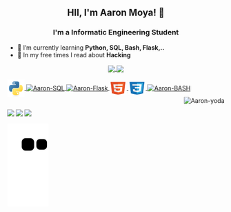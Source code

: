 <h2 align="center">
  HII, I'm Aaron Moya! 🤖
</h2>
  
<h3 align="center">
I'm a Informatic Engineering Student
</h3>

- 🌱  I’m currently learning **Python, SQL, Bash, Flask,..**
- 🐉  In my free times I read about **Hacking**

<div align="center">
  <a href="https://github.com/j0k3rD0ck3r">
  <img height="150em" align="center" src="https://github-readme-stats.vercel.app/api?username=j0k3rD&show_icons=true&theme=dark&include_all_commits=true&count_private=true"/>
  <img height="130em" align="center" src="https://github-readme-stats.vercel.app/api/top-langs/?username=j0k3rD&layout=compact&langs_count=7&theme=dark"/>
</div>
  
<div style="display: inline block"><br>
  <img align="center" alt="Aaron-Python" height="40" wldth="40" src="https://raw.githubusercontent.com/devicons/devicon/master/icons/python/python-original.svg">
  <img align="center" alt="Aaron-SQL" height="40" width="40" src="https://cdn.jsdelivr.net/gh/devicons/devicon/icons/mysql/mysql-plain.svg">
<!--   <img align="center" alt="Aaron-Js" height="30" width="40" src="https://raw.githubusercontent.com/devicons/devicon/master/icons/javascript/javascript-plain.svg"> -->
  <img align="center" alt="Aaron-Flask" height="40" width="40" src="https://cdn.jsdelivr.net/gh/devicons/devicon/icons/flask/flask-original.svg">
  <img align="center" alt="Aaron-HTML" height="30" width="40" src="https://raw.githubusercontent.com/devicons/devicon/master/icons/html5/html5-original.svg">
  <img align="center" alt="Aaron-CSS" height="30" width="40" src="https://raw.githubusercontent.com/devicons/devicon/master/icons/css3/css3-original.svg">
  <img align="center" alt="Aaron-BASH" height="30" wldth="40" src="https://cdn.jsdelivr.net/gh/devicons/devicon/icons/bash/bash-plain.svg">
  <img align="right" alt="Aaron-yoda" height="130" wldth="100"src="https://c.tenor.com/fK0qAu06Y50AAAAC/pepe-hacker.gif">
</div>

  ##

<div>
<!--   <a href="https://www.twitter.com/aaron_moya22" target="blank"><img src="https://img.shields.io/badge/Twitter-1DA1F2?style=for-the-badge&logo=twitter&logoColor=white"
target="_blank"></a> -->
  <a href="https://discord.gg/Efvermwe" target="_blank"><img src="https://img.shields.io/badge/Discord-7289DA?style=for-the-badge&logo=discord&logoColor=white" target="_blank"></a>
  <a href="mailto:contato@agm.moya@alumno.um.edu.ar"><img src="https://img.shields.io/badge/Gmail-D14836?style=for-the-badge&logo=gmail&logoColor=white"></a>
  <a href="https://www.reddit.com/user/Aromatic_Insect4630" target="_blank"><img src="https://img.shields.io/badge/Reddit-FF4500?style=for-the-badge&logo=reddit&logoColor=white" target="_blank"></a>
<!--   <a href="https://..linkedin.com/in/rafaella-ballerini-45875e16a" target="_blank"><img src="https://img.shields.io/badge/-LinkedIn-%23007785?style-for-the-badge&logo-linkedin&logoColor-white" target="_blank"></a> -->
  
   ![snake animation](https://github.com/j0k3rD0ck3r/j0k3rD0ck3r/blob/output/github-contribution-grid-snake.svg)
  
</div>









